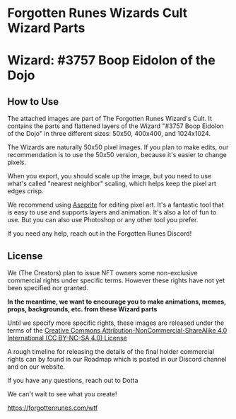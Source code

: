 # Forgotten Runes Wizards Cult Wizard Parts

# Wizard: #3757 Boop Eidolon of the Dojo

## How to Use

The attached images are part of The Forgotten Runes Wizard's Cult. It contains the parts and flattened layers of the Wizard "#3757 Boop Eidolon of the Dojo" in three different sizes: 50x50, 400x400, and 1024x1024.

The Wizards are naturally 50x50 pixel images. If you plan to make edits, our recommendation is to use the 50x50 version, because it's easier to change pixels.

When you export, you should scale up the image, but you need to use what's called "nearest neighbor" scaling, which helps keep the pixel art edges crisp.

We recommend using [Aseprite](https://www.aseprite.org/) for editing pixel art. It's a fantastic tool that is easy to use and supports layers and animation. It's also a lot of fun to use. But you can also use Photoshop or any other tool you prefer.

If you need any help, reach out in the Forgotten Runes Discord!

## License

We (The Creators) plan to issue NFT owners some non-exclusive commercial rights under specific terms. However these rights have not yet been specified nor granted.

**In the meantime, we want to encourage you to make animations, memes, props, backgrounds, etc. from these Wizard parts**

Until we specify more specific rights, these images are released under the terms of the [Creative Commons Attribution-NonCommercial-ShareAlike 4.0 International (CC BY-NC-SA 4.0) License](https://creativecommons.org/licenses/by-nc-sa/4.0/)

A rough timeline for releasing the details of the final holder commercial rights can by found in our Roadmap which is posted in our Discord channel and on our website.

If you have any questions, reach out to Dotta

We can't wait to see what you create!

https://forgottenrunes.com/wtf

